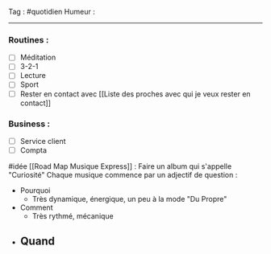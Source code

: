 Tag : #quotidien 
Humeur : 
***

### Routines : 
- [ ] Méditation
- [ ] 3-2-1
- [ ] Lecture
- [ ] Sport
- [ ] Rester en contact avec [[Liste des proches avec qui je veux rester en contact]]

### Business : 
- [ ] Service client 
- [ ] Compta 

#idée [[Road Map Musique Express]] : 
Faire un album qui s'appelle "Curiosité" 
Chaque musique commence par un adjectif de question : 
- Pourquoi 
	- Très dynamique, énergique, un peu à la mode "Du Propre"
- Comment
	- Très rythmé, mécanique
- Quand 
	- 

